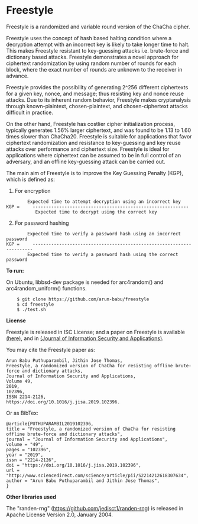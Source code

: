 # Freestyle

Freestyle is a randomized and variable round version of the ChaCha cipher.

Freestyle uses the concept of hash based halting condition where a decryption attempt with an incorrect key is likely to take longer time to halt. This makes Freestyle resistant to key-guessing attacks i.e. brute-force and dictionary based attacks. Freestyle demonstrates a novel approach for ciphertext randomization by using random number of rounds for each block, where the exact number of rounds are unknown to the receiver in advance. 

Freestyle provides the possibility of generating 2^256 different ciphertexts for a given key, nonce, and message; thus resisting key and nonce reuse attacks. Due to its inherent random behavior, Freestyle makes cryptanalysis through known-plaintext, chosen-plaintext, and chosen-ciphertext attacks difficult in practice. 

On the other hand, Freestyle has costlier cipher initialization process, typically generates 1.56% larger ciphertext, and was found to be  1.13 to 1.60 times slower than ChaCha20. Freestyle is suitable for applications that favor ciphertext randomization and resistance to key-guessing and key reuse attacks over performance and ciphertext size. Freestyle is ideal for applications where ciphertext can be assumed to be in full control of an adversary, and an offline key-guessing attack can be carried out. 

The main aim of Freestyle is to improve the Key Guessing Penalty (KGP), which is defined as:

1. For encryption

```
	    Expected time to attempt decryption using an incorrect key
KGP =     -----------------------------------------------------------
	       Expected time to decrypt using the correct key
```

2. For password hashing 

```
	    Expected time to verify a password hash using an incorrect password 
KGP =     ----------------------------------------------------------------------
	    Expected time to verify a password hash using the correct password 
```
**To run:**

On Ubuntu, libbsd-dev package is needed for arc4random() and arc4random_uniform() functions.

```
	$ git clone https://github.com/arun-babu/freestyle
	$ cd freestyle
	$ ./test.sh
```

**License**

Freestyle is released in ISC License; and a paper on Freestyle is available [(here)](https://github.com/arun-babu/freestyle/blob/master/freestyle.pdf), and in [(Journal of Information Security and Applications)](http://www.sciencedirect.com/science/article/pii/S2214212618307634).

You may cite the Freestyle paper as:

```
Arun Babu Puthuparambil, Jithin Jose Thomas,
Freestyle, a randomized version of ChaCha for resisting offline brute-force and dictionary attacks,
Journal of Information Security and Applications,
Volume 49,
2019,
102396,
ISSN 2214-2126,
https://doi.org/10.1016/j.jisa.2019.102396.
```

Or as BibTex:

```
@article{PUTHUPARAMBIL2019102396,
title = "Freestyle, a randomized version of ChaCha for resisting offline brute-force and dictionary attacks",
journal = "Journal of Information Security and Applications",
volume = "49",
pages = "102396",
year = "2019",
issn = "2214-2126",
doi = "https://doi.org/10.1016/j.jisa.2019.102396",
url = "http://www.sciencedirect.com/science/article/pii/S2214212618307634",
author = "Arun Babu Puthuparambil and Jithin Jose Thomas",
}
```

**Other libraries used**

The "randen-rng" (https://github.com/jedisct1/randen-rng) is released in Apache License Version 2.0, January 2004.
